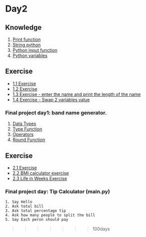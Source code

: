 # Day2

## Knowledge

1. [Print function](https://www.w3schools.com/python/ref_func_print.asp)
2. [String python](https://www.w3schools.com/python/python_strings.asp)
3. [Python input function](https://www.w3schools.com/python/ref_func_input.asp)
4. [Python variables](https://www.w3schools.com/python/python_variables.asp)

## Exercise

* [1.1 Exercise](https://replit.com/@appbrewery/day-1-1-exercise)
* [1.2 Exercise](https://replit.com/@appbrewery/day-1-2-exercise)
* [1.3 Exercise - enter the name and print the length of the name](https://replit.com/@appbrewery/day-1-3-exercise)
* [1.4 Exercise - Swap 2 variables value](https://replit.com/@appbrewery/day-1-4-exercise)

### Final project day1: band name generator.
1. [Data Types](https://www.w3schools.com/python/python_datatypes.asp)
2. [Type Function](https://www.w3schools.com/python/ref_func_type.asp)
3. [Operators](https://www.w3schools.com/python/python_operators.asp)
4. [Round Function](https://www.w3schools.com/python/ref_func_round.asp)


## Exercise

* [2.1 Exercise](https://replit.com/@appbrewery/day-2-1-exercise#README.md)
* [2.2 BMI calculator exercise](https://replit.com/@appbrewery/day-2-2-exercise#README.md)
* [2.3 Life in Weeks Exercise](https://replit.com/@appbrewery/day-2-3-exercise#README.md)


### Final project day: Tip Calculator (main.py)

```
1. Say Hello
2. Ask total bill
3. Ask total percentage tip
4. Ask how many people to split the bill
5. Say Each peron should pay
```
>>>>>>> 100days

